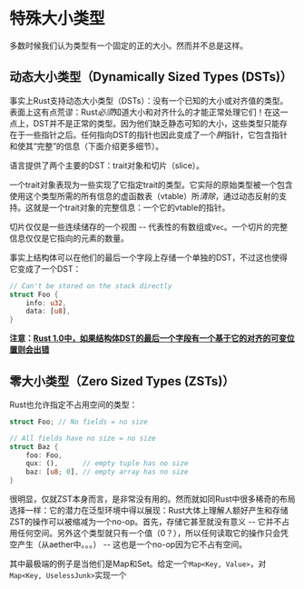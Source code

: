 # 特殊大小类型
多数时候我们认为类型有一个固定的正的大小。然而并不总是这样。

## 动态大小类型（Dynamically Sized Types (DSTs)）
事实上Rust支持动态大小类型（DSTs）：没有一个已知的大小或对齐值的类型。表面上这有点荒谬：Rust*必须*知道大小和对齐什么的才能正常处理它们！在这一点上，DST并不是正常的类型。因为他们缺乏静态可知的大小，这些类型只能存在于一些指针之后。任何指向DST的指针也因此变成了一个*胖*指针，它包含指针和使其“完整”的信息（下面介绍更多细节）。

语言提供了两个主要的DST：trait对象和切片（slice）。

一个trait对象表现为一些实现了它指定trait的类型。它实际的原始类型被一个包含使用这个类型所需的所有信息的虚函数表（vtable）所*清除*，通过动态反射的支持。这就是一个trait对象的完整信息：一个它的vtable的指针。

切片仅仅是一些连续储存的一个视图 -- 代表性的有数组或`Vec`。一个切片的完整信息仅仅是它指向的元素的数量。

事实上结构体可以在他们的最后一个字段上存储一个单独的DST，不过这也使得它变成了一个DST：

```rust
// Can't be stored on the stack directly
struct Foo {
    info: u32,
    data: [u8],
}
```

**注意：[Rust 1.0中，如果结构体DST的最后一个字段有一个基于它的对齐的可变位置则会出错](https://github.com/rust-lang/rust/issues/26403)**

## 零大小类型（Zero Sized Types (ZSTs)）
Rust也允许指定不占用空间的类型：

```rust
struct Foo; // No fields = no size

// All fields have no size = no size
struct Baz {
    foo: Foo,
    qux: (),      // empty tuple has no size
    baz: [u8; 0], // empty array has no size
}
```

很明显，仅就ZST本身而言，是非常没有用的。然而就如同Rust中很多稀奇的布局选择一样：它的潜力在泛型环境中得以展现：Rust大体上理解人额好产生和存储ZST的操作可以被缩减为一个no-op。首先，存储它甚至就没有意义 -- 它并不占用任何空间。另外这个类型就只有一个值（0？），所以任何读取它的操作只会凭空产生（从aether中。。。） -- 这也是一个no-op因为它不占有空间。

其中最极端的例子是当他们是Map和Set。给定一个`Map<Key, Value>`，对`Map<Key, UselessJunk>`实现一个
